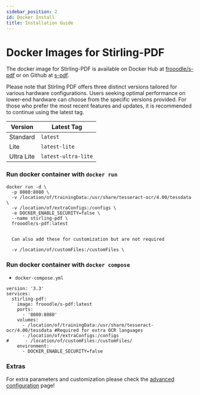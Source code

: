 ```yaml
---
sidebar_position: 2
id: Docker Install
title: Installation Guide
---
```


# Docker Images for Stirling-PDF

The docker image for Stirling-PDF is available on Docker Hub at [frooodle/s-pdf](https://hub.docker.com/r/frooodle/s-pdf) or on Github at [s-pdf](https://github.com/frooodle/Stirling-PDF/pkgs/container/s-pdf).

Please note that Stirling PDF offers three distinct versions tailored for various hardware configurations. Users seeking optimal performance on lower-end hardware can choose from the specific versions provided. For those who prefer the most recent features and updates, it is recommended to continue using the latest tag.

| Version    | Latest Tag          |
| ---------- | ------------------- |
| Standard   | `latest`            |
| Lite       | `latest-lite`       |
| Ultra Lite | `latest-ultra-lite` |

### Run docker container with `docker run`

```
docker run -d \
  -p 8080:8080 \
  -v /location/of/trainingData:/usr/share/tesseract-ocr/4.00/tessdata \
  -v /location/of/extraConfigs:/configs \
  -e DOCKER_ENABLE_SECURITY=false \
  --name stirling-pdf \
  frooodle/s-pdf:latest


  Can also add these for customization but are not required

  -v /location/of/customFiles:/customFiles \
```

### Run docker container with `docker compose`

- `docker-compose.yml`
```
version: '3.3'
services:
  stirling-pdf:
    image: frooodle/s-pdf:latest
    ports:
      - '8080:8080'
    volumes:
      - /location/of/trainingData:/usr/share/tesseract-ocr/4.00/tessdata #Required for extra OCR languages
      - /location/of/extraConfigs:/configs
#      - /location/of/customFiles:/customFiles/
    environment:
      - DOCKER_ENABLE_SECURITY=false

```

### Extras

For extra parameters and customization please check the [advanced configuration](http://todo) page!
